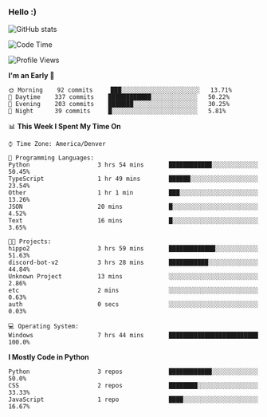 ### Hello :)

![GitHub stats](https://github-readme-stats.vercel.app/api?username=neverabsolute&count_private=true&include_all_commits=true&bg_color=0D1117&text_color=F3F3F3&title_color=E1E1E1)

<!--START_SECTION:waka-->
![Code Time](http://img.shields.io/badge/Code%20Time-517%20hrs%2021%20mins-blue)

![Profile Views](http://img.shields.io/badge/Profile%20Views-9-blue)

**I'm an Early 🐤** 

```text
🌞 Morning    92 commits     ███░░░░░░░░░░░░░░░░░░░░░░   13.71% 
🌆 Daytime    337 commits    ████████████░░░░░░░░░░░░░   50.22% 
🌃 Evening    203 commits    ███████░░░░░░░░░░░░░░░░░░   30.25% 
🌙 Night      39 commits     █░░░░░░░░░░░░░░░░░░░░░░░░   5.81%

```


📊 **This Week I Spent My Time On** 

```text
⌚︎ Time Zone: America/Denver

💬 Programming Languages: 
Python                   3 hrs 54 mins       ████████████░░░░░░░░░░░░░   50.45% 
TypeScript               1 hr 49 mins        ██████░░░░░░░░░░░░░░░░░░░   23.54% 
Other                    1 hr 1 min          ███░░░░░░░░░░░░░░░░░░░░░░   13.26% 
JSON                     20 mins             █░░░░░░░░░░░░░░░░░░░░░░░░   4.52% 
Text                     16 mins             █░░░░░░░░░░░░░░░░░░░░░░░░   3.65%

🐱‍💻 Projects: 
hippo2                   3 hrs 59 mins       █████████████░░░░░░░░░░░░   51.63% 
discord-bot-v2           3 hrs 28 mins       ███████████░░░░░░░░░░░░░░   44.84% 
Unknown Project          13 mins             ░░░░░░░░░░░░░░░░░░░░░░░░░   2.86% 
etc                      2 mins              ░░░░░░░░░░░░░░░░░░░░░░░░░   0.63% 
auth                     0 secs              ░░░░░░░░░░░░░░░░░░░░░░░░░   0.03%

💻 Operating System: 
Windows                  7 hrs 44 mins       █████████████████████████   100.0%

```

**I Mostly Code in Python** 

```text
Python                   3 repos             ████████████░░░░░░░░░░░░░   50.0% 
CSS                      2 repos             ████████░░░░░░░░░░░░░░░░░   33.33% 
JavaScript               1 repo              ████░░░░░░░░░░░░░░░░░░░░░   16.67%

```



<!--END_SECTION:waka-->
